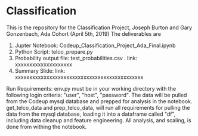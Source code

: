 # Classification
This is the repository for the Classification Project, Joseph Burton and Gary Gonzenbach, Ada Cohort (April 5th, 2019)
The deliverables are 
1) Jupter Notebook:                  Codeup_Classification_Project_Ada_Final.ipynb
2) Python Script:                    telco_prepare.py
3) Probability output file:          test_probabilities.csv .    link:  xxxxxxxxxxxxxxxxxxxx
4) Summary Slide:                    link:     xxxxxxxxxxxxxxxxxxxxxxxxxxxxxxxxxxxxxxxxxxxxx

Run Requirements:    env.py must be in your working directory with the following login criteria:     "user",   "host",   "password".      The data will be pulled from the Codeup mysql database and prepped for analysis in the notebook.  get_telco_data and prep_telco_data,    will run all requirements for pulling the data from the mysql database,  loading it into a dataframe called "df",  including data cleanup and feature engineering.   All analysis, and scaling, is done from withing the notebook.    

